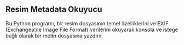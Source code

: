 ## Resim Metadata Okuyucu
Bu Python programı, bir resim dosyasının temel özelliklerini ve EXIF (Exchangeable Image File Format) verilerini okuyarak konsola ve isteğe bağlı olarak bir metin dosyasına yazdırır.
